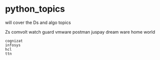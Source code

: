 # python_topics
will cover the Ds and algo topics 


 Zs 
    comvolt
    watch guard 
    vmware
    postman
    juspay
    dream ware 
    home world
    
    cognizat
    infosys
    hcl 
    ttn 
    